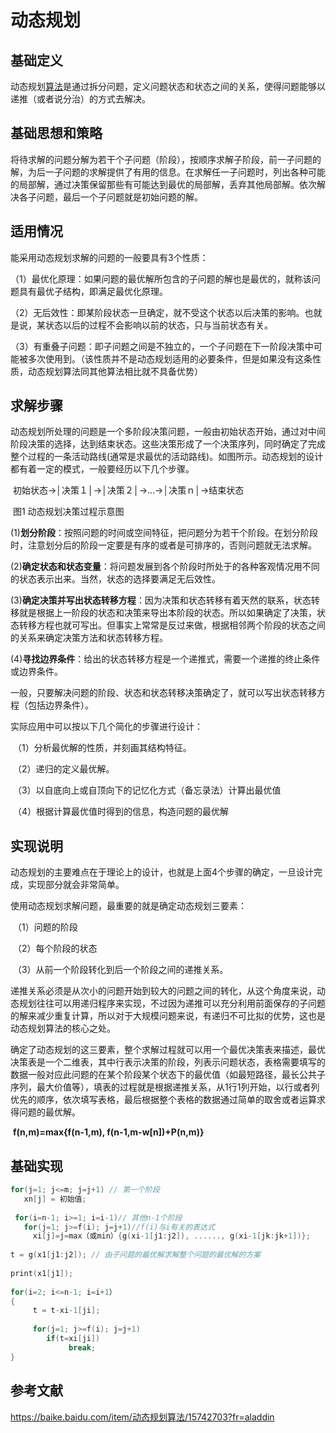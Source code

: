 # 动态规划

## 基础定义

动态规划[算法](https://baike.baidu.com/item/%E7%AE%97%E6%B3%95)是通过拆分问题，定义问题状态和状态之间的关系，使得问题能够以递推（或者说分治）的方式去解决。

## 基础思想和策略

将待求解的问题分解为若干个子问题（阶段），按顺序求解子阶段，前一子问题的解，为后一子问题的求解提供了有用的信息。在求解任一子问题时，列出各种可能的局部解，通过决策保留那些有可能达到最优的局部解，丢弃其他局部解。依次解决各子问题，最后一个子问题就是初始问题的解。

## 适用情况

能采用动态规划求解的问题的一般要具有3个性质：

（1）最优化原理：如果问题的最优解所包含的子问题的解也是最优的，就称该问题具有最优子结构，即满足最优化原理。

（2）无后效性：即某阶段状态一旦确定，就不受这个状态以后决策的影响。也就是说，某状态以后的过程不会影响以前的状态，只与当前状态有关。

（3）有重叠子问题：即子问题之间是不独立的，一个子问题在下一阶段决策中可能被多次使用到。（该性质并不是动态规划适用的必要条件，但是如果没有这条性质，动态规划算法同其他算法相比就不具备优势）

## 求解步骤

动态规划所处理的问题是一个多阶段决策问题，一般由初始状态开始，通过对中间阶段决策的选择，达到结束状态。这些决策形成了一个决策序列，同时确定了完成整个过程的一条活动路线(通常是求最优的活动路线)。如图所示。动态规划的设计都有着一定的模式，一般要经历以下几个步骤。

​    初始状态→│决策１│→│决策２│→…→│决策ｎ│→结束状态

​                      图1 动态规划决策过程示意图

​    (1)**划分阶段**：按照问题的时间或空间特征，把问题分为若干个阶段。在划分阶段时，注意划分后的阶段一定要是有序的或者是可排序的，否则问题就无法求解。

​    (2)**确定状态和状态变量**：将问题发展到各个阶段时所处于的各种客观情况用不同的状态表示出来。当然，状态的选择要满足无后效性。

​    (3)**确定决策并写出状态转移方程**：因为决策和状态转移有着天然的联系，状态转移就是根据上一阶段的状态和决策来导出本阶段的状态。所以如果确定了决策，状态转移方程也就可写出。但事实上常常是反过来做，根据相邻两个阶段的状态之间的关系来确定决策方法和状态转移方程。

​    (4)**寻找边界条件**：给出的状态转移方程是一个递推式，需要一个递推的终止条件或边界条件。

​    一般，只要解决问题的阶段、状态和状态转移决策确定了，就可以写出状态转移方程（包括边界条件）。

实际应用中可以按以下几个简化的步骤进行设计：

​    （1）分析最优解的性质，并刻画其结构特征。

​    （2）递归的定义最优解。

​    （3）以自底向上或自顶向下的记忆化方式（备忘录法）计算出最优值

​    （4）根据计算最优值时得到的信息，构造问题的最优解

## 实现说明

动态规划的主要难点在于理论上的设计，也就是上面4个步骤的确定，一旦设计完成，实现部分就会非常简单。

使用动态规划求解问题，最重要的就是确定动态规划三要素：

​    （1）问题的阶段

​    （2）每个阶段的状态

​    （3）从前一个阶段转化到后一个阶段之间的递推关系。

递推关系必须是从次小的问题开始到较大的问题之间的转化，从这个角度来说，动态规划往往可以用递归程序来实现，不过因为递推可以充分利用前面保存的子问题的解来减少重复计算，所以对于大规模问题来说，有递归不可比拟的优势，这也是动态规划算法的核心之处。

确定了动态规划的这三要素，整个求解过程就可以用一个最优决策表来描述，最优决策表是一个二维表，其中行表示决策的阶段，列表示问题状态，表格需要填写的数据一般对应此问题的在某个阶段某个状态下的最优值（如最短路径，最长公共子序列，最大价值等），填表的过程就是根据递推关系，从1行1列开始，以行或者列优先的顺序，依次填写表格，最后根据整个表格的数据通过简单的取舍或者运算求得问题的最优解。

​          **f(n,m)=max{f(n-1,m), f(n-1,m-w[n])+P(n,m)}**

## 基础实现

```c
for(j=1; j<=m; j=j+1) // 第一个阶段
   xn[j] = 初始值;
 
 for(i=n-1; i>=1; i=i-1)// 其他n-1个阶段
   for(j=1; j>=f(i); j=j+1)//f(i)与i有关的表达式
     xi[j]=j=max（或min）{g(xi-1[j1:j2]), ......, g(xi-1[jk:jk+1])};
 
t = g(x1[j1:j2]); // 由子问题的最优解求解整个问题的最优解的方案
 
print(x1[j1]);
 
for(i=2; i<=n-1; i=i+1）
{  
     t = t-xi-1[ji];
 
     for(j=1; j>=f(i); j=j+1)
        if(t=xi[ji])
             break;
}
```



## 参考文献

https://baike.baidu.com/item/动态规划算法/15742703?fr=aladdin

